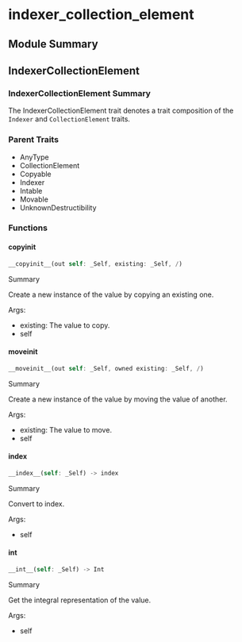 



# indexer_collection_element

##  Module Summary
  

## IndexerCollectionElement

### IndexerCollectionElement Summary
  
  
The IndexerCollectionElement trait denotes a trait composition of the `Indexer` and `CollectionElement` traits.  

### Parent Traits
  

- AnyType
- CollectionElement
- Copyable
- Indexer
- Intable
- Movable
- UnknownDestructibility
  

### Functions

#### __copyinit__


```rust
__copyinit__(out self: _Self, existing: _Self, /)
```  
Summary  
  
Create a new instance of the value by copying an existing one.  
  
Args:  

- existing: The value to copy.
- self

#### __moveinit__


```rust
__moveinit__(out self: _Self, owned existing: _Self, /)
```  
Summary  
  
Create a new instance of the value by moving the value of another.  
  
Args:  

- existing: The value to move.
- self

#### __index__


```rust
__index__(self: _Self) -> index
```  
Summary  
  
Convert to index.  
  
Args:  

- self

#### __int__


```rust
__int__(self: _Self) -> Int
```  
Summary  
  
Get the integral representation of the value.  
  
Args:  

- self
